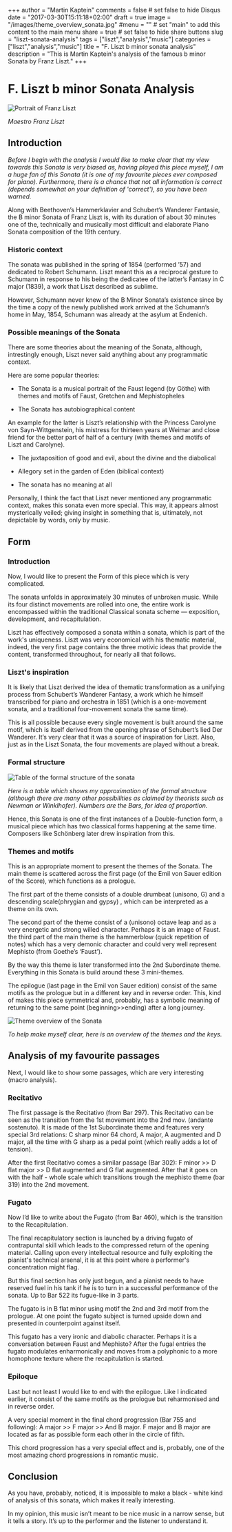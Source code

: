 +++
author = "Martin Kaptein"
comments = false	# set false to hide Disqus
date = "2017-03-30T15:11:18+02:00"
draft = true
image = "/images/theme_overview_sonata.jpg"
#menu = ""		# set "main" to add this content to the main menu
share = true	# set false to hide share buttons
slug = "liszt-sonata-analysis"
tags = ["liszt","analysis","music"]
categories = ["liszt","analysis","music"]
title = "F. Liszt b minor sonata analysis"
description = "This is Martin Kaptein's analysis of the famous b minor Sonata by Franz Liszt."
+++



# F. Liszt b minor Sonata Analysis


![Portrait of Franz Liszt](/images/liszt_portrait.jpg)

*Maestro Franz Liszt*

## Introduction

*Before I begin with the analysis I would like to make clear that my view towards this Sonata is very biased as, having played this piece myself, I am a huge fan of this Sonata (it is one of my favourite pieces ever composed for piano). Furthermore, there is a chance that not all information is correct (depends somewhat on your definition of 'correct'), so you have been warned.*


Along with Beethoven’s Hammerklavier and Schubert’s Wanderer Fantasie, the B minor Sonata of Franz Liszt is, with its duration of about 30 minutes one of the, technically and musically most difficult and elaborate Piano Sonata composition of the 19th century.

### Historic context
The sonata was published in the spring of 1854 (performed ’57) and dedicated to Robert Schumann. Liszt meant this as a reciprocal gesture to Schumann in response to his being the dedicatee of the latter’s Fantasy in C major (1839), a work that Liszt described as sublime.

However, Schumann never knew of the B Minor Sonata’s existence since by the time a copy of the newly published work arrived at the Schumann’s home in May, 1854, Schumann was already at the asylum at Endenich.

### Possible meanings of the Sonata
There are some theories about the meaning of the Sonata, although, intrestingly enough, Liszt never said anything about any programmatic context.

Here are some popular theories:

- The Sonata is a musical portrait of the Faust legend (by Göthe) with themes and motifs of Faust, Gretchen and Mephistopheles

- The Sonata has autobiographical content

An example for the latter is Liszt’s relationship with the Princess Carolyne von Sayn-Wittgenstein, his mistress for thirteen years at Weimar and close friend for the better part of half of a century (with themes and motifs of Liszt and Carolyne).

- The juxtaposition of good and evil, about the divine and the diabolical

- Allegory set in the garden of Eden (biblical context)

- The sonata has no meaning at all

Personally, I think the fact that Liszt never mentioned any programmatic context, makes this sonata even more special. This way, it appears almost mysterically veiled; giving insight in something that is, ultimately, not depictable by words, only by music.

## Form

### Introduction
Now, I would like to present the Form of this piece which is very complicated.

The sonata unfolds in approximately 30 minutes of unbroken music. While its four distinct movements are rolled into one, the entire work is encompassed within the traditional Classical sonata scheme — exposition, development, and recapitulation. 

Liszt has effectively composed a sonata within a sonata, which is part of the work's uniqueness. Liszt was very economical with his thematic material, indeed, the very first page contains the three motivic ideas that provide the content, transformed throughout, for nearly all that follows.

### Liszt's inspiration
It is likely that Liszt derived the idea of thematic transformation as a unifying process from Schubert’s Wanderer Fantasy, a work which he himself transcribed for piano and orchestra in 1851 (which is a one-movement sonata, and a traditional four-movement sonata the same time). 

This is all possible because every single movement is built around the same motif, which is itself derived from the opening phrase of Schubert’s lied Der Wanderer. It’s very clear that it was a source of inspiration for Liszt. Also, just as in the Liszt Sonata, the four movements are played without a break.

### Formal structure
![Table of the formal structure of the sonata](/images/formal_structure_table.jpg)

*Here is a table which shows my approximation of the formal structure (although there are many other possibilities as claimed by theorists such as Newman or Winklhofer). Numbers are the Bars, for idea of proportion.*

Hence, this Sonata is one of the first instances of a Double-function form, a musical piece which has two classical forms happening at the same time. Composers like Schönberg later drew inspiration from this.

### Themes and motifs
This is an appropriate moment to present the themes of the Sonata. The main theme is scattered across the first page (of the Emil von Sauer edition of the Score), which functions as a prologue. 

The first part of the theme consists of a double drumbeat (unisono, G) and a descending scale(phrygian and gypsy) , which can be interpreted as a theme on its own.

The second part of the theme consist of a (unisono) octave leap and as a very energetic and strong willed character. Perhaps it is an image of Faust. the third part of the main theme is the hammerblow (quick repetition of notes) which has a very demonic character and could very well represent Mephisto (from Goethe’s ‘Faust’).

By the way this theme is later transformed into the 2nd Subordinate theme.  Everything in this Sonata is build around these 3 mini-themes.


The epilogue (last page in the Emil von Sauer edition) consist of the same motifs as the prologue but in a different key and in reverse order. This, kind of makes this piece symmetrical and, probably, has a symbolic meaning of returning to the same point (beginning>>ending) after a long journey.


![Theme overview of the Sonata](/images/theme_overview_sonata.jpg)

*To help make myself clear, here is an overview of the themes and the keys.*

## Analysis of my favourite passages

Next, I would like to show some passages, which are very interesting (macro analysis).

### Recitativo
The first passage is the Recitativo (from Bar 297). This Recitativo can be seen as the transition from the 1st movement into the 2nd mov. (andante sostenuto). It is made of the 1st Subordinate theme and features very special 3rd relations: C sharp minor 64 chord, A major, A augmented and D major, all the time with G sharp as a pedal point (which really adds a lot of tension).

After the first Recitativo comes a similar passage (Bar 302): F minor >> D flat major >> D flat augmented and G flat augmented. After that it goes on with the half - whole scale which transitions trough the mephisto theme (bar 319) into the 2nd movement.

### Fugato
Now I’d like to write about the Fugato (from Bar 460), which is the transition to the Recapitulation.

The final recapitulatory section is launched by a driving fugato of contrapuntal skill which leads to the compressed return of the opening material. Calling upon every intellectual resource and fully exploiting the pianist's technical arsenal, it is at this point where a performer's concentration might flag. 

But this final section has only just begun, and a pianist needs to have reserved fuel in his tank if he is to turn in a successful performance of the sonata. Up to Bar 522 its fugue-like in 3 parts. 

The fugato is in B flat minor using motif the 2nd and 3rd motif from the prologue. At one point the fugato subject is turned upside down and presented in counterpoint against itself. 

This fugato has a very ironic and diabolic character. Perhaps it is a conversation between Faust and Mephisto? After the fugal entries the fugato modulates enharmonically and moves from a polyphonic to a more homophone texture where the recapitulation is started.

### Epiloque
Last but not least I would like to end with the epilogue. Like I indicated earlier, it consist of the same motifs as the prologue but reharmonised and in reverse order. 

A very special moment in the final chord progression (Bar 755 and following): A major >> F major >> And B major. F major and B major are located as far as possible form each other in the circle of fifth. 

This chord progression has a very special effect and is, probably, one of the most amazing chord progressions in romantic music.

## Conclusion

As you have, probably, noticed, it is impossible to make a black - white kind of analysis of this sonata, which makes it really interesting.

In my opinion, this music isn’t meant to be nice music in a narrow sense, but it tells a story. It’s up to the performer and the listener to understand it.